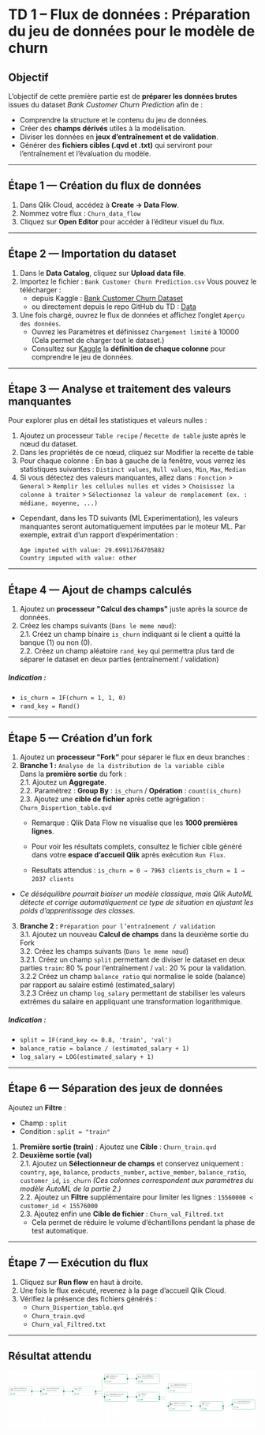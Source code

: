 # TD 1 – Flux de données : Préparation du jeu de données pour le modèle de churn

## Objectif
L’objectif de cette première partie est de **préparer les données brutes** issues du dataset *Bank Customer Churn Prediction* afin de :
- Comprendre la structure et le contenu du jeu de données.
- Créer des **champs dérivés** utiles à la modélisation.
- Diviser les données en **jeux d’entraînement et de validation**.
- Générer des **fichiers cibles (.qvd et .txt)** qui serviront pour l’entraînement et l’évaluation du modèle.

---

## Étape 1 — Création du flux de données

1. Dans Qlik Cloud, accédez à **Create → Data Flow**.  
2. Nommez votre flux :  `Churn_data_flow`
3. Cliquez sur **Open Editor** pour accéder à l’éditeur visuel du flux.

---

## Étape 2 — Importation du dataset

1. Dans le **Data Catalog**, cliquez sur **Upload data file**.  
2. Importez le fichier : `Bank Customer Churn Prediction.csv`
   Vous pouvez le télécharger :
   - depuis Kaggle : [Bank Customer Churn Dataset](https://www.kaggle.com/datasets/gauravtopre/bank-customer-churn-dataset)  
   - ou directement depuis le repo GitHub du TD :  [Data](https://github.com/riadshrn/dataflow-mlops-workshop/tree/main/data)
3. Une fois chargé, ouvrez le flux de données et affichez l’onglet `Aperçu des données`.  
   - Ouvrez les Paramètres et définissez `Chargement limité` à 10000 (Cela permet de charger tout le dataset.)
   - Consultez sur [Kaggle](https://www.kaggle.com/datasets/gauravtopre/bank-customer-churn-dataset) la **définition de chaque colonne** pour comprendre le jeu de données.
---

## Étape 3 — Analyse et traitement des valeurs manquantes
Pour explorer plus en détail les statistiques et valeurs nulles : 
1. Ajoutez un processeur `Table recipe` / `Recette de table` juste après le nœud du dataset. 
2. Dans les propriétés de ce nœud, cliquez sur Modifier la recette de table 
3. Pour chaque colonne :
En bas à gauche de la fenêtre, vous verrez les statistiques suivantes :
`Distinct values`, `Null values`, `Min`, `Max`, `Median` 
4. Si vous détectez des valeurs manquantes, allez dans :
`Fonction` > `General` > `Remplir les cellules nulles et vides` > `Choisissez la colonne à traiter` > `Sélectionnez la valeur de remplacement (ex. : médiane, moyenne, ...)` 

- Cependant, dans les TD suivants (ML Experimentation), les valeurs manquantes seront automatiquement imputées par le moteur ML.
Par exemple, extrait d’un rapport d’expérimentation :
   ```
   Age imputed with value: 29.69911764705882  
   Country imputed with value: other
   ```
---

## Étape 4 — Ajout de champs calculés

1. Ajoutez un **processeur "Calcul des champs"** juste après la source de données.  
2. Créez les champs suivants (`Dans le meme nœud`):
<br>2.1. Créez un champ binaire `is_churn` indiquant si le client a quitté la banque (1) ou non (0). 
<br>2.2. Créez un champ aléatoire `rand_key` qui permettra plus tard de séparer le dataset en deux parties (entraînement / validation)

##### Indication :
- `is_churn = IF(churn = 1, 1, 0)`
- `rand_key = Rand()`

---

## Étape 5 — Création d’un fork

1. Ajoutez un **processeur "Fork"** pour séparer le flux en deux branches :
2. **Branche 1 :** `Analyse de la distribution de la variable cible`
<br>Dans la **première sortie** du fork :
<br>2.1. Ajoutez un **Aggregate**.
<br>2.2. Paramétrez : **Group By** : `is_churn` / **Opération** : `count(is_churn)` 
<br>2.3. Ajoutez une **cible de fichier** après cette agrégation : `Churn_Dispertion_table.qvd`
    - Remarque :
    Qlik Data Flow ne visualise que les **1000 premières lignes**.  
    - Pour voir les résultats complets, consultez le fichier cible généré dans votre **espace d’accueil Qlik** après exécution `Run Flux`.

    - Resultats attendus :
    `is_churn = 0 → 7963 clients`
    `is_churn = 1 → 2037 clients`
- *Ce déséquilibre pourrait biaiser un modèle classique, mais Qlik AutoML détecte et corrige automatiquement ce type de situation en ajustant les poids d’apprentissage des classes.*


3. **Branche 2 :** `Préparation pour l’entraînement / validation`
<br>3.1. Ajoutez un nouveau **Calcul de champs** dans la deuxième sortie du Fork
<br>3.2. Créez les champs suivants (`Dans le meme nœud`)
<br>3.2.1. Créez un champ `split` permettant de diviser le dataset en deux parties  `train`: 80 % pour l’entraînement / `val`: 20 % pour la validation.
<br>3.2.2  Créez un champ `balance_ratio` qui normalise le solde (balance) par rapport au salaire estimé (estimated_salary)
<br>3.2.3 Créez un champ `log_salary` permettant de stabiliser les valeurs extrêmes du salaire en appliquant une transformation logarithmique.
   

##### Indication :
- `split = IF(rand_key <= 0.8, 'train', 'val')` 
- `balance_ratio = balance / (estimated_salary + 1)`
- `log_salary = LOG(estimated_salary + 1)`

---

## Étape 6 — Séparation des jeux de données

Ajoutez un **Filtre** :
- Champ : `split`
- Condition : `split = "train"`

1. **Première sortie (train)** : Ajoutez une **Cible** : `Churn_train.qvd` 
2. **Deuxième sortie (val)** 
<br>2.1. Ajoutez un **Sélectionneur de champs** et conservez uniquement :
   `country`, `age`, `balance`, `products_number`, `active_member`, `balance_ratio`, `customer_id`, `is_churn`
*(Ces colonnes correspondent aux paramètres du modèle AutoML de la partie 2.)* 
<br>2.2. Ajoutez un **Filtre** supplémentaire pour limiter les lignes : `15560000 < customer_id < 15576000` 
<br>2.3. Ajoutez enfin une **Cible de fichier** : `Churn_val_Filtred.txt`
    - Cela permet de réduire le volume d’échantillons pendant la phase de test automatique.

---

## Étape 7 — Exécution du flux

1. Cliquez sur **Run flow** en haut à droite.  
2. Une fois le flux exécuté, revenez à la page d’accueil Qlik Cloud.  
3. Vérifiez la présence des fichiers générés :
   - `Churn_Dispertion_table.qvd`
   - `Churn_train.qvd`
   - `Churn_val_Filtred.txt`

---

## Résultat attendu

![Flux final Qlik](/images/dataflow_final.png)
